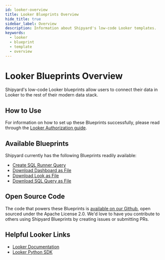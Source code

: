 ```yaml
---
id: looker-overview
title: Looker Blueprints Overview
hide_title: true
sidebar_label: Overview
description: Information about Shipyard's low-code Looker templates.
keywords:
  - looker
  - blueprint
  - template
  - overview
---
```


# Looker Blueprints Overview

Shipyard's low-code Looker blueprints allow users to connect their data in Looker to the rest of their modern data stack.

## How to Use
For information on how to set up these Blueprints successfully, please read through the [Looker Authorization guide](looker-authorization.md).

## Available Blueprints
Shipyard currently has the following Blueprints readily available:
- [Create SQL Runner Query](looker-create-sql-runner-query.md)
- [Download Dashboard as File](looker-download-dashboard-as-file.md)
- [Download Look as File](looker-download-look-as-file.md)
- [Download SQL Query as File](looker-download-sql-query-as-file.md)

## Open Source Code
The code that powers these Blueprints is [available on our Github](https://github.com/shipyardapp/looker-blueprints), open sourced under the Apache License 2.0. We'd love to have you contribute to others using Shipyard Blueprints by creating issues or submitting PRs.

## Helpful Looker Links
- [Looker Documentation](https://cloud.google.com/looker/docs)  
- [Looker Python SDK](https://github.com/looker-open-source/sdk-codegen/tree/main/python)